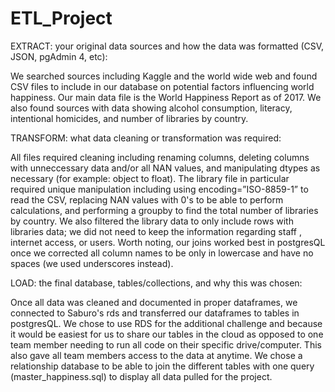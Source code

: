 # ETL_Project

EXTRACT: your original data sources and how the data was formatted (CSV, JSON, pgAdmin 4, etc):  

We searched sources including Kaggle and the world wide web and found CSV files to include in our database on potential factors influencing world happiness. Our main data file is the World Happiness Report as of 2017.  We also found sources with data showing alcohol consumption, literacy, intentional homicides, and number of libraries by country.


TRANSFORM: what data cleaning or transformation was required: 

All files required cleaning including renaming columns, deleting columns with unneccessary data and/or all NAN values, and manipulating dtypes as necessary (for example: object to float).  The library file in particular required unique manipulation including using encoding=”ISO-8859-1” to read the CSV, replacing NAN values with 0's to be able to perform calculations, and performing a groupby to find the total number of libraries by country. We also filtered the library data to only include rows with libraries data; we did not need to keep the information regarding staff , internet access, or users. Worth noting, our joins worked best in postgresQL once we corrected all column names to be only in lowercase and have no spaces (we used underscores instead).
  

LOAD: the final database, tables/collections, and why this was chosen: 

Once all data was cleaned and documented in proper dataframes, we connected to Saburo's rds and transferred our dataframes to tables in postgresQL. We chose to use RDS for the additional challenge and because it would be easiest for us to share our tables in the cloud as opposed to one team member needing to run all code on their specific drive/computer. This also gave all team members access to the data at anytime. We chose a relationship database to be able to join the different tables with one query (master_happiness.sql) to display all data pulled for the project. 
